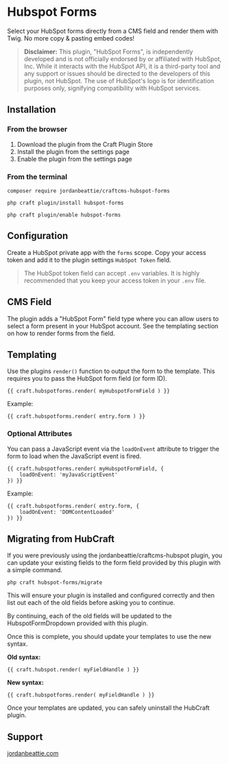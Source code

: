 # Hubspot Forms
Select your HubSpot forms directly from a CMS field and render them with Twig. No more copy & pasting embed codes! 

> **Disclaimer:** This plugin, "HubSpot Forms", is independently developed and is not officially endorsed by or affiliated with HubSpot, Inc. While it interacts with the HubSpot API, it is a third-party tool and any support or issues should be directed to the developers of this plugin, not HubSpot. The use of HubSpot's logo is for identification purposes only, signifying compatibility with HubSpot services.



## Installation
### From the browser
1. Download the plugin from the Craft Plugin Store
2. Install the plugin from the settings page
3. Enable the plugin from the settings page

### From the terminal
```
composer require jordanbeattie/craftcms-hubspot-forms
```
```
php craft plugin/install hubspot-forms
```
```
php craft plugin/enable hubspot-forms
```

## Configuration
Create a HubSpot private app with the `forms` scope. Copy your access token and add it to the plugin settings `HubSpot Token` field. 
> The HubSpot token field can accept `.env` variables. It is highly recommended that you keep your access token in your `.env` file. 

## CMS Field
The plugin adds a "HubSpot Form" field type where you can allow users to select a form present in your HubSpot account. See the templating section on how to render forms from the field.

## Templating
Use the plugins `render()` function to output the form to the template. This requires you to pass the HubSpot form field (or form ID). 
```
{{ craft.hubspotforms.render( myHubspotFormField ) }}
```
Example:
```
{{ craft.hubspotforms.render( entry.form ) }}
```

### Optional Attributes
You can pass a JavaScript event via the `loadOnEvent` attribute to trigger the form to load when the JavaScript event is fired. 
```
{{ craft.hubspotforms.render( myHubspotFormField, {
    loadOnEvent: 'myJavaScriptEvent'
}) }}
```
Example:
```
{{ craft.hubspotforms.render( entry.form, {
    loadOnEvent: 'DOMContentLoaded'
}) }}
```

## Migrating from HubCraft
If you were previously using the jordanbeattie/craftcms-hubspot plugin, you can update your existing fields to the form field provided by this plugin with a simple command. 

```
php craft hubspot-forms/migrate
```

This will ensure your plugin is installed and configured correctly and then list out each of the old fields before asking you to continue. 

By continuing, each of the old fields will be updated to the HubspotFormDropdown provided with this plugin. 

Once this is complete, you should update your templates to use the new syntax. 

**Old syntax:** 
```
{{ craft.hubspot.render( myFieldHandle ) }}
```

**New syntax:**
```
{{ craft.hubspotforms.render( myFieldHandle ) }}
```

Once your templates are updated, you can safely uninstall the HubCraft plugin. 

## Support
[jordanbeattie.com](https://jordanbeattie.com)
